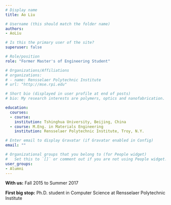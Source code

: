 ```yaml
---
# Display name
title: Ao Liu

# Username (this should match the folder name)
authors:
- AoLiu

# Is this the primary user of the site?
superuser: false

# Role/position
role: "Former Master's of Engineering Student"

# Organizations/Affiliations
# organizations:
# - name: Rensselaer Polytechnic Institute
# url: "http://mse.rpi.edu"

# Short bio (displayed in user profile at end of posts)
# bio: My research interests are polymers, optics and nanofabrication.

education:
  courses:
  - course: 
    institution: Tshinghua University, Beijing, China
  - course: M.Eng. in Materials Engineering
    institution: Rensselaer Polytechnic Institute, Troy, N.Y.

# Enter email to display Gravatar (if Gravatar enabled in Config)
email: ""

# Organizational groups that you belong to (for People widget)
#   Set this to `[]` or comment out if you are not using People widget.
user_groups:
- Alumni
---
```

**With us:** Fall 2015 to Summer 2017

**First big stop:** Ph.D. student in Computer Science at Rensselaer Polytechnic Institute
